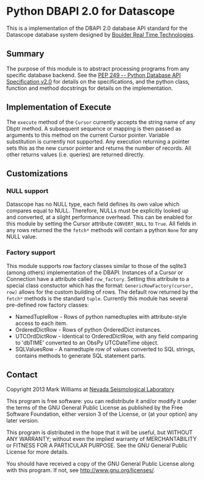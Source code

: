 Python DBAPI 2.0 for Datascope
==============================

This is a implementation of the DBAPI 2.0 database API standard for the Datascope database system designed by [Boulder Real Time Technologies](http://brtt.com).


Summary
-------

The purpose of this module is to abstract processing programs from any specific database backend. See the [PEP 249 -- Python Database API Specification v2.0](http://www.python.org/dev/peps/pep-0249/) for details on the specifications, and the python class, function and method docstrings for details on the implementation.


Implementation of Execute
-------------------------
The `execute` method of the `Cursor` currently accepts the string name of any Dbptr method. A subsequent sequence or mapping is then passed as arguments to this method on the current Cursor pointer. Variable substitution is currently not supported. Any execution returning a pointer sets this as the new cursor pointer and returns the number of records. All other returns values (i.e. queries) are returned directly.


Customizations
--------------

### NULL support

Datascope has no NULL type, each field defines its own value which compares equal to NULL. Therefore, NULLs must be explicitly looked up and converted, at a slight performance overhead. This can be enabled for this module by setting the Cursor attribute `CONVERT_NULL` to `True`. All fields in any rows returned the the `fetch*` methods will contain a python `None` for any NULL value. 

### Factory support

This module supports row factory classes similar to those of the sqlite3 (among others) implementation of the DBAPI. Instances of a Cursor or Connection have a attribute called `row_factory`. Setting this attribute to a special class constuctor which has the format: `GenericRowFactory(cursor, row)` allows for the custom building of rows. The default row returned by the `fetch*` methods is the standard `tuple`. Currently this module has several pre-defined row factory classes:
* NamedTupleRow - Rows of python namedtuples with attribute-style access to each item.
* OrderedDictRow - Rows of python OrderedDict instances.
* UTCOrdDictRow - Identical to OrderedDictRow, with any field comparing to 'dbTIME' converted to an ObsPy UTCDateTime object.
* SQLValuesRow - A namedtuple row of values converted to SQL strings, contains methods to generate SQL statement parts.


Contact
-------

Copyright 2013 Mark Williams at [Nevada Seismological Laboratory](http://www.seismo.unr.edu/Faculty/29)

This program is free software: you can redistribute it and/or modify
it under the terms of the GNU General Public License as published by
the Free Software Foundation, either version 3 of the License, or
(at your option) any later version.

This program is distributed in the hope that it will be useful,
but WITHOUT ANY WARRANTY; without even the implied warranty of
MERCHANTABILITY or FITNESS FOR A PARTICULAR PURPOSE.  See the
GNU General Public License for more details.

You should have received a copy of the GNU General Public License
along with this program.  If not, see <http://www.gnu.org/licenses/>.



